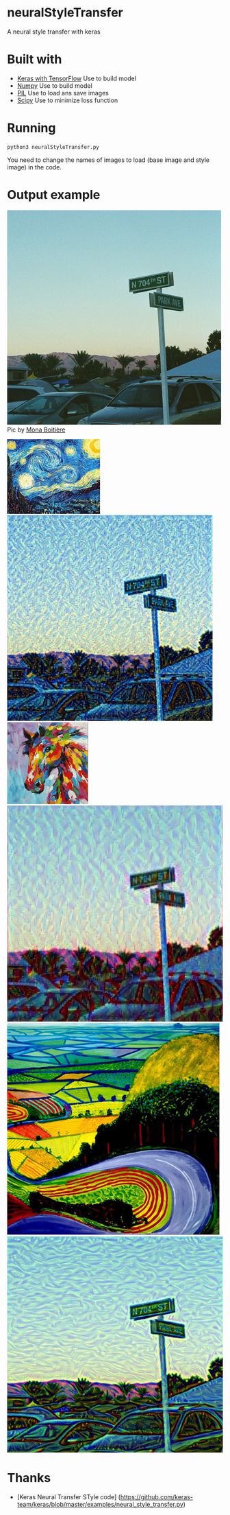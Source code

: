 # neuralStyleTransfer
A neural style transfer with keras

# Built with
* [Keras with TensorFlow](https://keras.io/) Use to build model
* [Numpy](http://www.numpy.org/) Use to build model
* [PIL](https://pillow.readthedocs.io/en/3.1.x/index.html) Use to load ans save images
* [Scipy](https://www.scipy.org/about.html#) Use to minimize loss function

# Running

```
python3 neuralStyleTransfer.py
```
You need to change the names of images to load (base image and style image) in the code.

# Output example

![Screenshot](img.jpg)
Pic by [Mona Boitière](https://www.instagram.com/monaboitiere/)

![Screenshot](style1.jpg) ![Screenshot](style1.gif)
![Screenshot](style2.jpg) ![Screenshot](style2.gif)
![Screenshot](style4.jpg) ![Screenshot](style4.gif)

# Thanks

* [Keras Neural Transfer STyle code] (https://github.com/keras-team/keras/blob/master/examples/neural_style_transfer.py)
